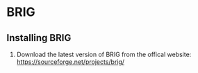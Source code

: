 # BRIG
## Installing BRIG
1. Download the latest version of BRIG from the offical website: https://sourceforge.net/projects/brig/
